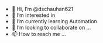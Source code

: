 - 👋 Hi, I’m @dschauhan621
- 👀 I’m interested in 
- 🌱 I’m currently learning Automation
- 💞️ I’m looking to collaborate on ...
- 📫 How to reach me ...

<!---
dschauhan621/dschauhan621 is a ✨ special ✨ repository because its `README.md` (this file) appears on your GitHub profile.
You can click the Preview link to take a look at your changes.
--->

